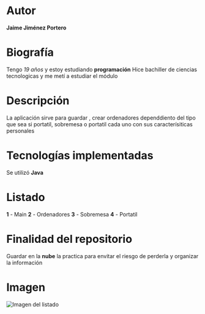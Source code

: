 # Autor 
**Jaime Jiménez Portero**

# Biografía
Tengo *19 años* y estoy estudiando **programación**
Hice bachiller de ciencias tecnologicas y me metí a estudiar el módulo

# Descripción
La aplicación sirve para guardar , crear ordenadores dependdiento del tipo que sea si portatil, sobremesa o portatil cada uno con sus caracterísiticas personales

# Tecnologías implementadas
Se utilizó **Java**

# Listado
**1** - Main
**2** - Ordenadores
**3** - Sobremesa
**4** - Portatil

# Finalidad del repositorio
Guardar en la **nube** la practica para envitar el riesgo de perderla y organizar la información

# Imagen
![Imagen del listado](https://myoctocat.com/assets/images/base-octocat.svg)
